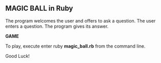 **MAGIC BALL in Ruby**
------
The program welcomes the user and offers to ask a question.
The user enters a question.
The program gives its answer.

**GAME**

To play, execute enter ruby **magic_ball.rb** from the command line.

Good Luck!